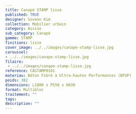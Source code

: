 ```yaml
---
title: Canapé STAMP lisse 
published: TRUE
designer: Sovann Kim
collection: Mobilier urbain
category: Assise
sub_category: Canapé
gamme: STAMP
finitions: lisse
cover_image: ../../images/canape-stamp-lisse.jpg
caroussel: 
- ../../images/canape-stamp-lisse.jpg
filaire: 
 - ../../images/canape-stamp-lisse.jpg
reference: CASTAMP0101
materiau: Béton Fibré à Ultra-hautes Performances (BFUP)
poids: 382
dimensions: L1800 x P550 x H830 
format: Multibloc
traitement: ""
tags: 
description: ""
---
```

